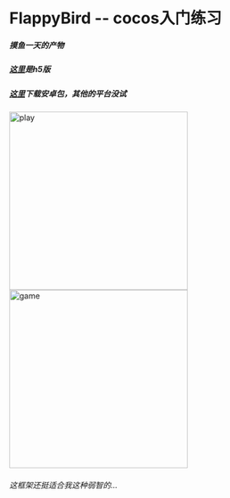 # FlappyBird -- cocos入门练习

##### 摸鱼一天的产物

##### [这里](https://lywbh.github.io/FlappyBird/)是h5版
##### [这里](https://github.com/lywbh/FlappyBird/releases)下载安卓包，其他的平台没试

<img src="https://puu.sh/Eh2bk/c88b26cba1.png" width="320" alt="play"/>
<img src="https://puu.sh/Eh2bl/c320d3d29b.png" width="320" alt="game"/>

###### 这框架还挺适合我这种弱智的...

